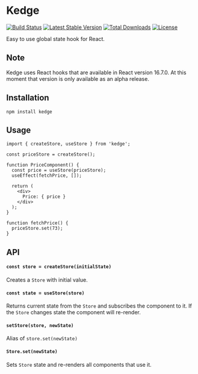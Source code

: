 # Kedge

[![Build Status](https://travis-ci.org/MattStypa/kedge.svg?branch=master)](https://travis-ci.org/MattStypa/kedge)
[![Latest Stable Version](https://img.shields.io/npm/v/kedge.svg)](https://www.npmjs.com/package/kedge)
[![Total Downloads](https://img.shields.io/npm/dt/kedge.svg)](https://www.npmjs.com/package/kedge)
[![License](https://img.shields.io/npm/l/kedge.svg)](https://www.npmjs.com/package/kedge)

Easy to use global state hook for React.

## Note

Kedge uses React hooks that are available in React version 16.7.0. At this moment that version is only available as an alpha release.

## Installation

```
npm install kedge
```

## Usage

```
import { createStore, useStore } from 'kedge';

const priceStore = createStore();

function PriceComponent() {
  const price = useStore(priceStore);
  useEffect(fetchPrice, []);

  return (
    <div>
      Price: { price }
    </div>
  );
}

function fetchPrice() {
  priceStore.set(73);
}
```

## API
  #### `const store = createStore(initialState)`
  Creates a `Store` with initial value.

  #### `const state = useStore(store)`
  Returns current state from the `Store` and subscribes the component to it. If the `Store` changes state the component will re-render.

  #### `setStore(store, newState)`
  Alias of `store.set(newState)`

  #### `Store.set(newState)`
  Sets `Store` state and re-renders all components that use it.
